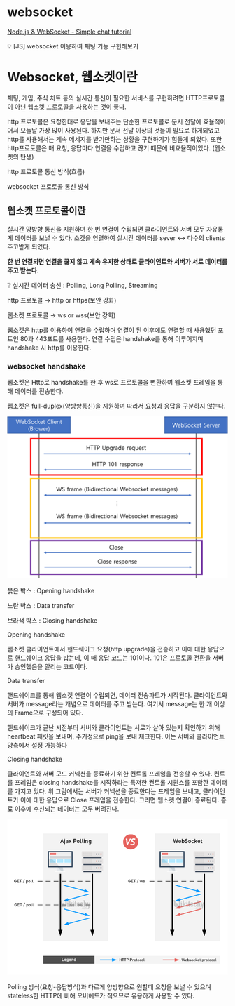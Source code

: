 # websocket 

[Node.js & WebSocket - Simple chat tutorial](https://medium.com/@martin.sikora/node-js-websocket-simple-chat-tutorial-2def3a841b61)

<aside>
💡 [JS] websocket 이용하여 채팅 기능 구현해보기

</aside>

# Websocket, 웹소켓이란

채팅, 게임, 주식 차트 등의 실시간 통신이 필요한 서비스를 구현하려면 HTTP프로토콜이 아닌 웹소켓 프로토콜을 사용하는 것이 좋다. 

http 프로토콜은 요청한대로 응답을 보내주는 단순한 프로토콜로 문서 전달에 효율적이어서 오늘날 가장 많이 사용된다. 하지만 문서 전달 이상의 것들이 필요로 하게되었고 http를 사용해서는 계속 메세지를 받기만하는 상황을 구현하기가 힘들게 되었다. 또한 http프로토콜은 매 요청, 응답마다 연결을 수립하고 끊기 떄문에 비효율적이었다. (웹소켓의 탄생)

http 프로토콜 통신 방식(흐름)

websocket 프로토콜 통신 방식

## 웹소켓 프로토콜이란

실시간 양방향 통신을 지원하며 한 번 연결이 수립되면 클라이언트와 서버 모두 자유롭게 데이터를 보낼 수 있다. 소켓을 연결하여 실시간 데이터를 sever ↔ 다수의 clients 주고받게 되었다.

**한 번 연결되면 연결을 끊지 않고 계속 유지한 상태로 클라이언트와 서버가 서로 데이터를 주고 받는다.** 

<aside>
❔ 실시간 데이터 송신 : Polling, Long Polling, Streaming

</aside>

http 프로토콜 → http or https(보안 강화)

웹소켓 프로토콜 → ws or wss(보안 강화)

웹소켓은 http를 이용하여 연결을 수립하며 연결이 된 이후에도 연결할 때 사용했던 포트인 80과 443포트를 사용한다. 연결 수립은 handshake를 통해 이루어지며 handshake 시 http를 이용한다. 

### websocket handshake

웹소켓은 Http로 handshake를 한 후 ws로 프로토콜을 변환하여 웹소켓 프레임을 통해 데이터를 전송한다. 

웹소켓은 full-duplex(양방향통신)을 지원하며 따라서 요청과 응답을 구분하지 않는다. 

![websocket_handshake](https://github.com/dhflxhdxhd/chat/blob/main/img/websocket_handshake.png?raw=true)

붉은 박스 : Opening handshake

노란 박스 : Data transfer

보라색 박스 : Closing handshake

Opening handshake

웹소켓 클라이언트에서 핸드쉐이크 요쳥(http upgrade)을 전송하고 이에 대한 응답으로 핸드쉐이크 응답을 밥는데, 이 때 응답 코드는 101이다. 101은 프로토콜 전환을 서버가 승인했음을 알리는 코드이다. 

Data transfer

핸드쉐이크를 통해 웹소켓 연결이 수립되면, 데이터 전송파트가 시작된다. 클라이언트와 서버가 message라는 개념으로 데이터를 주고 받는다. 여기서 message는 한 개 이상의 Frame으로 구성되어 있다. 

핸드쉐이크가 끝난 시점부터 서버와 클라이언트는 서로가 살아 있는지 확인하기 위해 heartbeat 패킷을 보내며, 주기정으로 ping을 보내 체크한다. 이는 서버와 클라이언트 양측에서 설정 가능하다

Closing handshake

클라이언트와 서버 모드 커넥션을 종료하기 위한 컨트롤 프레임을 전송할 수 있다. 컨트롤 프레임은 closing handshake를 시작하라는 특저한 컨트롤 시퀀스를 포함한 데이터를 가지고 있다. 위 그림에서는 서버가 커넥션을 종료한다는 프레임을 보내고, 클라이언트가 이에 대한 응답으로 Close 프레임을 전송한다. 그러면 웹소켓 연결이 종료된다. 종료 이후에 수신되는 데이터는 모두 버려진다. 

![compareRealtime](https://github.com/dhflxhdxhd/chat/blob/main/img/compareRealtime.png?raw=true)

Polling 방식(요청-응답방식)과 다르게 양방향으로 원할때 요청을 보낼 수 있으며 stateless한 HTTP에 비해 오버헤드가 적으므로 유용하게 사용할 수 있다.